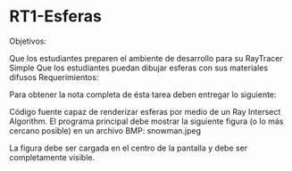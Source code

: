 # RT1-Esferas

Objetivos:

Que los estudiantes preparen el ambiente de desarrollo para su RayTracer Simple
Que los estudiantes puedan dibujar esferas con sus materiales difusos
Requerimientos:

Para obtener la nota completa de ésta tarea deben entregar lo siguiente:

Código fuente capaz de renderizar esferas por medio de un Ray Intersect Algorithm.
El programa principal debe mostrar la siguiente figura (o lo más cercano posible) en un archivo BMP: snowman.jpeg

La figura debe ser cargada en el centro de la pantalla y debe ser completamente visible.
